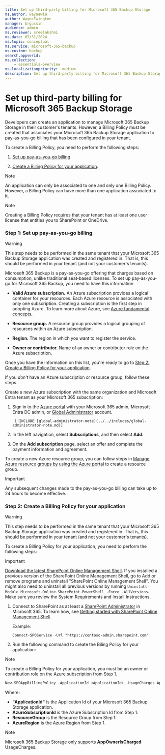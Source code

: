 ```yaml
---
title: Set up third-party billing for Microsoft 365 Backup Storage
ms.author: waynewin
author: WayneEwington
manager: brgussin
audience: admin
ms.reviewer: sreelakshmi
ms.date: 07/31/2024
ms.topic: conceptual
ms.service: microsoft-365-backup
ms.custom: backup
search.appverid:
ms.collection:
    - essentials-overview
ms.localizationpriority:  medium
description: Set up third-party billing for Microsoft 365 Backup Storage.
---
```


# Set up third-party billing for Microsoft 365 Backup Storage

Developers can create an application to manage Microsoft 365 Backup Storage in their customer's tenants. However, a Billing Policy must be created that associates your Microsoft 365 Backup Storage application to pay-as-you-go billing that has been configured in your tenant.

To create a Billing Policy, you need to perform the following steps:

1. [Set up pay-as-you-go billing](#step-1-set-up-pay-as-you-go-billing).

2. [Create a Billing Policy for your application](#step-2-create-a-billing-policy-for-your-application).

> [!NOTE]
> An application can only be associated to one and only one Billing Policy. However, a Billing Policy can have more than one application associated to it.

> [!NOTE]
> Creating a Billing Policy requires that your tenant has at least one user license that entitles you to SharePoint or OneDrive.

### Step 1: Set up pay-as-you-go billing

> [!WARNING]
> This step needs to be performed in the same tenant that your Microsoft 365 Backup Storage application was created and registered in. That is, this should be performed in your tenant (and not your customer's tenants).

Microsoft 365 Backup is a pay-as-you-go offering that charges based on consumption, unlike traditional seat-based licenses. To set up pay-as-you-go for Microsoft 365 Backup, you need to have this information:

- **Valid Azure subscription.** An Azure subscription provides a logical container for your resources. Each Azure resource is associated with only one subscription. Creating a subscription is the first step in adopting Azure. To learn more about Azure, see [Azure fundamental concepts](/azure/cloud-adoption-framework/ready/considerations/fundamental-concepts).

- **Resource group.** A resource group provides a logical grouping of resources within an Azure subscription.

- **Region.** The region in which you want to register the service.

- **Owner or contributor.** Name of an owner or contributor role on the Azure subscription.

Once you have the information on this list, you're ready to go to [Step 2: Create a Billing Policy for your application](#step-2-create-a-billing-policy-for-your-application).

If you *don't* have an Azure subscription or resource group, follow these steps.

Create a new Azure subscription with the same organization and Microsoft Entra tenant as your Microsoft 365 subscription:

1. Sign in to the [Azure portal](https://portal.azure.com/) with your Microsoft 365 admin, Microsoft Entra DC admin, or [Global Administrator](/entra/identity/role-based-access-control/permissions-reference#global-administrator) account.

        [!INCLUDE [global-administrator-note](../../includes/global-administrator-note.md)]

2. In the left navigation, select **Subscriptions**, and then select **Add**.

3. On the **Add subscription** page, select an offer and complete the payment information and agreement.

To create a new Azure resource group, you can follow steps in [Manage Azure resource groups by using the Azure portal](/azure/azure-resource-manager/management/manage-resource-groups-portal) to create a resource group.

> [!IMPORTANT]
> Any subsequent changes made to the pay-as-you-go billing can take up to 24 hours to become effective.

### Step 2: Create a Billing Policy for your application

> [!WARNING]
> This step needs to be performed in the same tenant that your Microsoft 365 Backup Storage application was created and registered in. That is, this should be performed in your tenant (and not your customer's tenants).

To create a Billing Policy for your application, you need to perform the following steps:

> [!IMPORTANT]
> [Download the latest SharePoint Online Management Shell](https://go.microsoft.com/fwlink/p/?LinkId=255251). If you installed a previous version of the SharePoint Online Management Shell, go to Add or remove programs and uninstall "SharePoint Online Management Shell". You might also need to uninstall all previous versions by running `Uninstall-Module Microsoft.Online.SharePoint.PowerShell -Force -AllVersions`. Make sure you review the System Requirements and Install Instructions.
  
1. Connect to SharePoint as at least a [SharePoint Administrator](./sharepoint-admin-role.md) in Microsoft 365. To learn how, see [Getting started with SharePoint Online Management Shell](/powershell/sharepoint/sharepoint-online/connect-sharepoint-online).

   Example: 

   `Connect-SPOService -Url "https://contoso-admin.sharepoint.com"`
  
2. Run the following command to create the Biling Policy for your application:

> [!NOTE]
> To create a Billing Policy for your application, you must be an owner or contribution role on the Azure subscription from Step 1.
  
```PowerShell
New-SPOAppBillingPolicy -ApplicationId <ApplicationId> -UsageCharges AppOwnerIsCharged -AzureSubscriptionId <AzureSubscriptionId> -ResourceGroup <ResourceGroup> -AzureRegion <AzureRegion>
```

Where:
- **"ApplicationId"** is the Application Id of your Microsoft 365 Backup Storage application.
- **AzureSubscriptionId** is the Azure Subscription Id from Step 1.
- **ResourceGroup** is the Resource Group from Step 1.
- **AzureRegion** is the Azure Region from Step 1.

> [!NOTE]
> Microsoft 365 Backup Storage only supports **AppOwnerIsCharged** UsageCharges.

